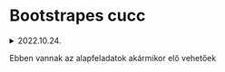 # Bootstrapes cucc

<details><summary>2022.10.24.
<p>
Ebben vannak az alapfeladatok akármikor elő vehetőek
</p>
</summary></details>